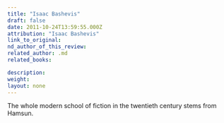 ```yaml
---
title: "Isaac Bashevis"
draft: false
date: 2011-10-24T13:59:55.000Z
attribution: "Isaac Bashevis"
link_to_original:
nd_author_of_this_review:
related_author: .md
related_books:

description:
weight:
layout: none
---
```

The whole modern school of fiction in the twentieth century stems from Hamsun.

